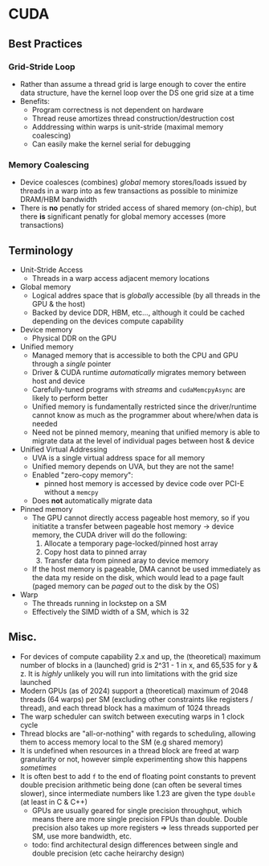 # CUDA

## Best Practices

### Grid-Stride Loop
  - Rather than assume a thread grid is large enough to cover the entire data structure, have the kernel loop over the DS one grid size at a time
  - Benefits:
    - Program correctness is not dependent on hardware
    - Thread reuse amortizes thread construction/destruction cost 
    - Adddressing within warps is unit-stride (maximal memory coalescing)
    - Can easily make the kernel serial for debugging

### Memory Coalescing
- Device coalesces (combines) *global* memory stores/loads issued by threads in a warp into as few transactions as possible to minimize DRAM/HBM bandwidth 
- There is **no** penatly for strided access of shared memory (on-chip), but there **is** significant penatly for global memory accesses (more transactions)

## Terminology
- Unit-Stride Access
  - Threads in a warp access adjacent memory locations
- Global memory
  - Logical addres space that is *globally* accessible (by all threads in the GPU & the host)
  - Backed by device DDR, HBM, etc..., although it could be cached depending on the devices compute capability
- Device memory
  - Physical DDR on the GPU
- Unified memory 
  - Managed memory that is accessible to both the CPU and GPU through a *single* pointer
  - Driver & CUDA runtime *automatically* migrates memory between host and device
  - Carefully-tuned programs with *streams* and `cudaMemcpyAsync` are likely to perform better
  - Unified memory is fundamentally restricted since the driver/runtime cannot know as much as the programmer about where/when data is needed
  - Need not be pinned memory, meaning that unified memory is able to migrate data at the level of individual pages between host & device 
- Unified Virtual Addressing
  - UVA is a single virtual address space for all memory
  - Unified memory depends on UVA, but they are not the same!
  - Enabled "zero-copy memory":
    - pinned host memory is accessed by device code over PCI-E without a `memcpy`
  - Does **not** automatically migrate data
- Pinned memory
  - The GPU cannot directly access pageable host memory, so if you initiatite a transfer between pageable host memory -> device memory, the CUDA driver will do the following:
    1. Allocate a temporary page-locked/pinned host array
    2. Copy host data to pinned array
    3. Transfer data from pinned aray to device memory
  - If the host memory is pageable, DMA cannot be used immediately as the data my reside on the disk, which would lead to a page fault (paged memory can be *paged* out to the disk by the OS)
- Warp
  - The threads running in lockstep on a SM
  - Effectively the SIMD width of a SM, which is 32

## Misc.
- For devices of compute capability 2.x and up, the (theoretical) maximum number of blocks in a (launched) grid is 2^31 - 1 in x, and 65,535 for y & z. It is *highly* unlikely you will run into limitations with the grid size launched 
- Modern GPUs (as of 2024) support a (theoretical) maximum of 2048 threads  (64 warps) per SM (excluding other constraints like registers / thread), and each thread block has a maximum of 1024 threads
- The warp scheduler can switch between executing warps in 1 clock cycle
- Thread blocks are "all-or-nothing" with regards to scheduling, allowing them to access memory local to the SM (e.g shared memory)
- It is undefined when resources in a thread block are freed at warp granularity or not, however simple experimenting show this happens *sometimes*
- It is often best to add `f` to the end of floating point constants to prevent double precision arithmetic being done (can often be several times slower), since intermediate numbers like 1.23 are given the type `double`  (at least in C & C++)
  - GPUs are usually geared for single precision throughput, which means there are more single precision FPUs than double. Double precision also takes up more registers => less threads supported per SM, use more bandwidth, etc.
  - todo: find architectural design differences between single and double precision (etc cache heirarchy design) 